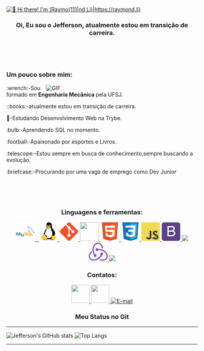 [<img src="https://raw.githubusercontent.com/Raymo111/Raymo111/master/intro.gif" alt="👋 Hi there! I'm (Raymo(111|nd Li)|https://raymond.li)" title="👋 Hi there! I'm (Jefferson(111|nd Li)|https://raymond.li)"/>](https://raymond.li/)
<h3 align="center">
  Oi, Eu sou o Jefferson, atualmente estou em transição de carreira.
</h3>
    <br />
    <br />
    <br /> 
   <h3><strong>Um pouco sobre mim:</strong></h3>
   <img align="right" alt="GIF" src="https://media.giphy.com/media/NHvv0Bo3oGq1eTBDd1/giphy.gif" width="400px" />
   <p>:wrench:-Sou formado em <strong>Engenharia Mecânica</strong> pela UFSJ.</p>
   <p>::books:-atualmente estou em transição de carreira.<p>
   <p>🚀-Estudando Desenvolvimento Web na Trybe. </p> 
   <p>:bulb:-Aprendendo SQL no momento. </p>
   <p>:football:-Apaixonado por esportes e Livros.</p>
   <p>:telescope:-Estou sempre em busca de conhecimento,sempre buscando a evolução.</p>
   <p>:briefcase:-Procurando por uma vaga de emprego como Dev Junior</p>
   <br />
   <br />
   <br /> 
  <h3 align="center"><strong>Linguagens e ferramentas:</strong></h3>   
  <p align="center">
  <a href="https://raw.githubusercontent.com" target="_blank">
   <code><img src="https://raw.githubusercontent.com/devicons/devicon/master/icons/mysql/mysql-original-wordmark.svg" alt="mysql" width="50" height="50"/></code>
 </a>
  <a href="https://raw.githubusercontent.com" target="_blank">
   <code> <img src="https://raw.githubusercontent.com/devicons/devicon/master/icons/linux/linux-original.svg" alt="linux" width="50" height="50" /></code>
  </a>
  <a href="https://git-scm.com/doc" target="_blank">
   <code><img  src="https://raw.githubusercontent.com/devicons/devicon/master/icons/git/git-original.svg" width="50" height="50"></code>
  </a>
  <a href="https://github.com/jeffersonmandrade" target="_blank">
   <code><img  src="https://www.nicepng.com/png/full/52-520535_free-files-github-github-icon-png-white.png" width="50" height="50"></code> 
  </a>
  <a href="https://developer.mozilla.org/pt-BR/docs/Web/HTML" target="_blank">
   <code><img  src="https://raw.githubusercontent.com/devicons/devicon/master/icons/html5/html5-original.svg" width="50" height="50"></code> 
  </a>
  <a href="https://developer.mozilla.org/pt-BR/docs/Web/CSS" target="_blank">
   <code><img  src="https://raw.githubusercontent.com/devicons/devicon/master/icons/css3/css3-original.svg" width="50" height="50"></code> 
  </a>
  <a href="https://devdocs.io/javascript/" target="_blank">
   <code><img  src="https://raw.githubusercontent.com/devicons/devicon/master/icons/javascript/javascript-original.svg" width="50" height="50"></code>
  </a>
  <a href="https://getbootstrap.com/docs/4.1/getting-started/introduction/" target="_blank">
   <code><img  src="https://raw.githubusercontent.com/devicons/devicon/master/icons/bootstrap/bootstrap-plain.svg" width="50" height="50"></code> 
  </a>
    <a href="https://pt-br.reactjs.org/docs/getting-started.html" target="_blank">
   <code><img height="50" src="https://upload.wikimedia.org/wikipedia/commons/thumb/a/a7/React-icon.svg/1280px-React-icon.svg.png"></code> 
  </a>
  <a href="https://redux.js.org/" target="_blank">
   <code><img height="50" src="https://raw.githubusercontent.com/devicons/devicon/master/icons/redux/redux-original.svg"></code> 
  </a>
  <a href="https://jestjs.io/docs/getting-started" target="_blank">
   <code><img height="50px" src="https://pics.freeicons.io/uploads/icons/png/5894313931548218185-512.png"></code>
  </a>
  </a>
</p>
<h3 align="center"><strong>Contatos:</strong></h3>  
<p align="center">
<a href="https://www.linkedin.com/in/andrade-jefferson/" target="_blank">
  <img src="https://cdn.icon-icons.com/icons2/805/PNG/512/linkedin_icon-icons.com_65929.png" width="48px" height="48px">
</a>
<a href="https://t.me/andrade_jefferson" target="_blank">
  <img src="https://cdn.icon-icons.com/icons2/923/PNG/512/telegram_icon-icons.com_72055.png" width="48px" height="48px">
</a>
  <a href="mailto:andrade_jefferson@outlook.com" target="_blank">
  <img src="https://cdn.icon-icons.com/icons2/70/PNG/512/outlook_14099.png" alt="E-mail"  height="50" width="48px" height="48px"/>
</a>
  
  
  </p>
  <h3 align="center"><strong>Meu Status no Git</strong></h3>  
  <p align="center">
  
---

![Jefferson's GitHub stats](https://github-readme-stats.vercel.app/api?username=jeffersonmandrade&show_icons=true&theme=dark)
![Top Langs](https://github-readme-stats.vercel.app/api/top-langs/?username=jeffersonmandrade&layout=compact&show_icons=true&theme=dark)

---
<p>


